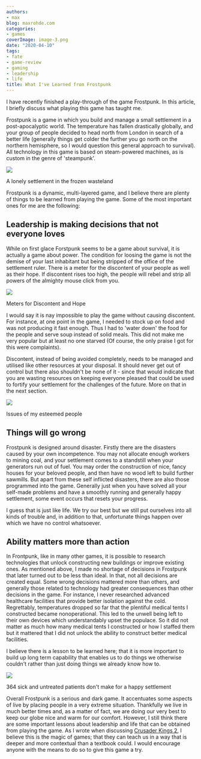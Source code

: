 ```yaml
---
authors:
- max
blog: maxrohde.com
categories:
- games
coverImage: image-3.png
date: "2020-04-10"
tags:
- fate
- game-review
- gaming
- leadership
- life
title: What I've Learned from Frostpunk
---
```


I have recently finished a play-through of the game Frostpunk. In this article, I briefly discuss what playing this game has taught me.

Frostpunk is a game in which you build and manage a small settlement in a post-apocalyptic world. The temperature has fallen drastically globally, and your group of people decided to head north from London in search of a better life (generally things get colder the further you go north on the northern hemisphere, so I would question this general approach to survival). All technology in this game is based on steam-powered machines, as is custom in the genre of 'steampunk'.

![](https://spearoflight.files.wordpress.com/2020/04/image-3.png?w=1024)

A lonely settlement in the frozen wasteland

Frostpunk is a dynamic, multi-layered game, and I believe there are plenty of things to be learned from playing the game. Some of the most important ones for me are the following:

## Leadership is making decisions that not everyone loves

While on first glace Forstpunk seems to be a game about survival, it is actually a game about power. The condition for loosing the game is not the demise of your last inhabitant but being stripped of the office of the settlement ruler. There is a meter for the discontent of your people as well as their hope. If discontent rises too high, the people will rebel and strip all powers of the almighty mouse click from you.

![](https://spearoflight.files.wordpress.com/2020/04/image.png?w=442)

Meters for Discontent and Hope

I would say it is nay impossible to play the game without causing discontent. For instance, at one point in the game, I needed to stock up on food and was not producing it fast enough. Thus I had to 'water down' the food for the people and serve soup instead of solid meals. This did not make me very popular but at least no one starved (Of course, the only praise I got for this were complaints).

Discontent, instead of being avoided completely, needs to be managed and utilised like other resources at your disposal. It should never get out of control but there also shouldn't be none of it - since that would indicate that you are wasting resources on keeping everyone pleased that could be used to fortify your settlement for the challenges of the future. More on that in the next section.

![](https://spearoflight.files.wordpress.com/2020/04/image-1.png?w=486)

Issues of my esteemed people

## Things will go wrong

Frostpunk is designed around disaster. Firstly there are the disasters caused by your own incompetence. You may not allocate enough workers to mining coal, and your settlement comes to a standstill when your generators run out of fuel. You may order the construction of nice, fancy houses for your beloved people, and then have no wood left to build further sawmills. But apart from these self inflicted disasters, there are also those programmed into the game. Generally just when you have solved all your self-made problems and have a smoothly running and generally happy settlement, some event occurs that resets your progress.

I guess that is just like life. We try our best but we still put ourselves into all kinds of trouble and, in addition to that, unfortunate things happen over which we have no control whatsoever.

## Ability matters more than action

In Frontpunk, like in many other games, it is possible to research technologies that unlock constructing new buildings or improve existing ones. As mentioned above, I made no shortage of decisions in Frostpunk that later turned out to be less than ideal. In that, not all decisions are created equal. Some wrong decisions mattered more than others, and generally those related to technology had greater consequences than other decisions in the game. For instance, I never researched advanced healthcare facilities that provide better isolation against the cold. Regrettably, temperatures dropped so far that the plentiful medical tents I constructed became nonoperational. This led to the unwell being left to their own devices which understandably upset the populace. So it did not matter as much how many medical tents I constructed or how I staffed them but it mattered that I did not unlock the ability to construct better medical facilities.

I believe there is a lesson to be learned here; that it is more important to build up long term capability that enables us to do things we otherwise couldn't rather than just doing things we already know how to.

![](https://spearoflight.files.wordpress.com/2020/04/image-2.png?w=600)

364 sick and untreated patients don't make for a happy settlement

Overall Frostpunk is a serious and dark game. It accentuates some aspects of live by placing people in a very extreme situation. Thankfully we live in much better times and, as a matter of fact, we are doing our very best to keep our globe nice and warm for our comfort. However, I still think there are some important lessons about leadership and life that can be obtained from playing the game. As I wrote when discussing [Crusader Kings 2](https://maxrohde.com/2019/05/26/what-i-have-learned-from-crusader-kings-2/), I believe this is the magic of games; that they can teach us in a way that is deeper and more contextual than a textbook could. I would encourage anyone with the means to do so to give this game a try.
